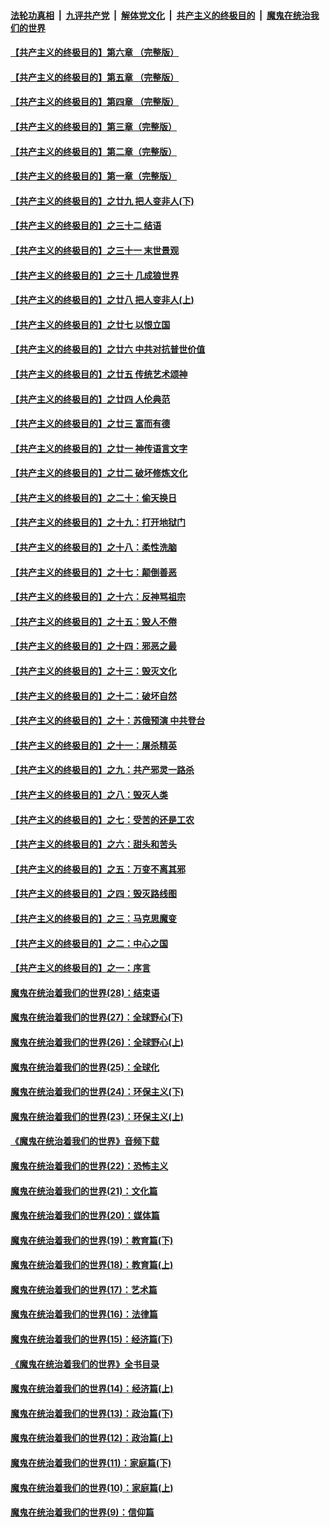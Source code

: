 ####  [法轮功真相](../../../../basic/blob/master/README.md?t=10201252) &nbsp;|&nbsp; [九评共产党](../../../../9ping.md/blob/master/README.md?t=10201252) &nbsp;|&nbsp; [解体党文化](../../../../jtdwh.md/blob/master/README.md?t=10201252)  &nbsp;|&nbsp; [共产主义的终极目的](../../../../gczydzjmd.md/blob/master/README.md?t=10201252) &nbsp;|&nbsp; [魔鬼在统治我们的世界](../../../../mgztzwmdsj.md/blob/master/README.md?t=10201252) 

#### [【共产主义的终极目的】第六章 （完整版）](../pages/nsc422/n11428913.md?t=10201252) 

#### [【共产主义的终极目的】第五章 （完整版）](../pages/nsc422/n11428912.md?t=10201252) 

#### [【共产主义的终极目的】第四章 （完整版）](../pages/nsc422/n11428907.md?t=10201252) 

#### [【共产主义的终极目的】第三章（完整版）](../pages/nsc422/n11428848.md?t=10201252) 

#### [【共产主义的终极目的】第二章（完整版）](../pages/nsc422/n11428831.md?t=10201252) 

#### [【共产主义的终极目的】第一章（完整版）](../pages/nsc422/n11417651.md?t=10201252) 

#### [【共产主义的终极目的】之廿九 把人变非人(下)](../pages/nsc422/n11344140.md?t=10201252) 

#### [【共产主义的终极目的】之三十二 结语](../pages/nsc422/n11360535.md?t=10201252) 

#### [【共产主义的终极目的】之三十一 末世景观](../pages/nsc422/n11351129.md?t=10201252) 

#### [【共产主义的终极目的】之三十 几成狼世界](../pages/nsc422/n11348280.md?t=10201252) 

#### [【共产主义的终极目的】之廿八 把人变非人(上)](../pages/nsc422/n11340492.md?t=10201252) 

#### [【共产主义的终极目的】之廿七 以恨立国](../pages/nsc422/n11336944.md?t=10201252) 

#### [【共产主义的终极目的】之廿六 中共对抗普世价值](../pages/nsc422/n11324785.md?t=10201252) 

#### [【共产主义的终极目的】之廿五 传统艺术颂神](../pages/nsc422/n11296396.md?t=10201252) 

#### [【共产主义的终极目的】之廿四 人伦典范](../pages/nsc422/n11296397.md?t=10201252) 

#### [【共产主义的终极目的】之廿三 富而有德](../pages/nsc422/n11283598.md?t=10201252) 

#### [【共产主义的终极目的】之廿一 神传语言文字](../pages/nsc422/n11263265.md?t=10201252) 

#### [【共产主义的终极目的】之廿二 破坏修炼文化](../pages/nsc422/n11245728.md?t=10201252) 

#### [【共产主义的终极目的】之二十：偷天换日](../pages/nsc422/n11238846.md?t=10201252) 

#### [【共产主义的终极目的】之十九：打开地狱门](../pages/nsc422/n11206376.md?t=10201252) 

#### [【共产主义的终极目的】之十八：柔性洗脑](../pages/nsc422/n11199994.md?t=10201252) 

#### [【共产主义的终极目的】之十七：颠倒善恶](../pages/nsc422/n11179782.md?t=10201252) 

#### [【共产主义的终极目的】之十六：反神骂祖宗](../pages/nsc422/n11166798.md?t=10201252) 

#### [【共产主义的终极目的】之十五：毁人不倦](../pages/nsc422/n11166792.md?t=10201252) 

#### [【共产主义的终极目的】之十四：邪恶之最](../pages/nsc422/n11150249.md?t=10201252) 

#### [【共产主义的终极目的】之十三：毁灭文化](../pages/nsc422/n11135227.md?t=10201252) 

#### [【共产主义的终极目的】之十二：破坏自然](../pages/nsc422/n11135214.md?t=10201252) 

#### [【共产主义的终极目的】之十：苏俄预演 中共登台](../pages/nsc422/n11118424.md?t=10201252) 

#### [【共产主义的终极目的】之十一：屠杀精英](../pages/nsc422/n11118442.md?t=10201252) 

#### [【共产主义的终极目的】之九：共产邪灵一路杀](../pages/nsc422/n11114139.md?t=10201252) 

#### [【共产主义的终极目的】之八：毁灭人类](../pages/nsc422/n11108503.md?t=10201252) 

#### [【共产主义的终极目的】之七：受苦的还是工农](../pages/nsc422/n11101809.md?t=10201252) 

#### [【共产主义的终极目的】之六：甜头和苦头](../pages/nsc422/n11096971.md?t=10201252) 

#### [【共产主义的终极目的】之五：万变不离其邪](../pages/nsc422/n11091285.md?t=10201252) 

#### [【共产主义的终极目的】之四：毁灭路线图](../pages/nsc422/n11086284.md?t=10201252) 

#### [【共产主义的终极目的】之三：马克思魔变](../pages/nsc422/n11061941.md?t=10201252) 

#### [【共产主义的终极目的】之二：中心之国](../pages/nsc422/n11047728.md?t=10201252) 

#### [【共产主义的终极目的】之一：序言](../pages/nsc422/n11086077.md?t=10201252) 

#### [魔鬼在统治着我们的世界(28)：结束语](../pages/nsc422/n10936246.md?t=10201252) 

#### [魔鬼在统治着我们的世界(27)：全球野心(下)](../pages/nsc422/n10928319.md?t=10201252) 

#### [魔鬼在统治着我们的世界(26)：全球野心(上)](../pages/nsc422/n10900318.md?t=10201252) 

#### [魔鬼在统治着我们的世界(25)：全球化](../pages/nsc422/n10788205.md?t=10201252) 

#### [魔鬼在统治着我们的世界(24)：环保主义(下)](../pages/nsc422/n10695307.md?t=10201252) 

#### [魔鬼在统治着我们的世界(23)：环保主义(上)](../pages/nsc422/n10688613.md?t=10201252) 

#### [《魔鬼在统治着我们的世界》音频下载](../pages/nsc422/n10635553.md?t=10201252) 

#### [魔鬼在统治着我们的世界(22)：恐怖主义](../pages/nsc422/n10614727.md?t=10201252) 

#### [魔鬼在统治着我们的世界(21)：文化篇](../pages/nsc422/n10597706.md?t=10201252) 

#### [魔鬼在统治着我们的世界(20)：媒体篇](../pages/nsc422/n10586579.md?t=10201252) 

#### [魔鬼在统治着我们的世界(19)：教育篇(下)](../pages/nsc422/n10564808.md?t=10201252) 

#### [魔鬼在统治着我们的世界(18)：教育篇(上)](../pages/nsc422/n10526970.md?t=10201252) 

#### [魔鬼在统治着我们的世界(17)：艺术篇](../pages/nsc422/n10499093.md?t=10201252) 

#### [魔鬼在统治着我们的世界(16)：法律篇](../pages/nsc422/n10485969.md?t=10201252) 

#### [魔鬼在统治着我们的世界(15)：经济篇(下)](../pages/nsc422/n10469975.md?t=10201252) 

#### [《魔鬼在统治着我们的世界》全书目录](../pages/nsc422/n10464261.md?t=10201252) 

#### [魔鬼在统治着我们的世界(14)：经济篇(上)](../pages/nsc422/n10457370.md?t=10201252) 

#### [魔鬼在统治着我们的世界(13)：政治篇(下)](../pages/nsc422/n10448270.md?t=10201252) 

#### [魔鬼在统治着我们的世界(12)：政治篇(上)](../pages/nsc422/n10444576.md?t=10201252) 

#### [魔鬼在统治着我们的世界(11)：家庭篇(下)](../pages/nsc422/n10440961.md?t=10201252) 

#### [魔鬼在统治着我们的世界(10)：家庭篇(上)](../pages/nsc422/n10435448.md?t=10201252) 

#### [魔鬼在统治着我们的世界(9)：信仰篇](../pages/nsc422/n10432159.md?t=10201252) 


